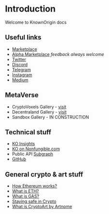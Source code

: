 # Introduction

Welcome to KnownOrigin docs

## Useful links

* [Marketplace](https://knownorigin.io/)
* [Alpha Marketplace](https://alpha.knownorigin.io/) _feedback always welcome_
* [Twitter](https://twitter.com/knownorigin_io)
* [Discord](https://discord.gg/2whPWbq)
* [Telegram](https://t.me/knownorigin_io)
* [Instagram](https://www.instagram.com/knownorigin.io/)
* [Medium](https://medium.com/knownorigin)

## MetaVerse

* CryptoVoxels Gallery - [visit](https://www.cryptovoxels.com/play?coords=NW@212W,2U,178S)
* Decentraland Gallery - [visit](https://play.decentraland.org/?position=58%2C94)
* Sandbox Gallery - IN CONSTRUCTION

## Technical stuff
* [KO Insights](https://insights.knownorigin.io/)
* [KO on Nonfungible.com](https://nonfungible.com/market/history/knownorigin) 
* Public API [Subgraph](https://thegraph.com/explorer/subgraph/knownorigin/known-origin)
* [GitHub](https://github.com/knownorigin)

## General crypto & art stuff

* [How Ethereum works?](https://ethereum.org/en/learn/)
* [What is ETH?](https://ethereum.org/en/eth/)
* [What is GAS?](https://blockgeeks.com/guides/ethereum-gas/)
* [Staying safe in Crypto](https://support.mycrypto.com/staying-safe)
* [What is CryptoArt by Artnome](https://www.artnome.com/news/2018/1/14/what-is-cryptoart?s=03)
